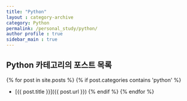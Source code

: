 ```yaml
---
title: "Python"
layout : category-archive
category: Python
permalink: /personal_study/python/
author profile : true
sidebar_main : true
---
```


## Python 카테고리의 포스트 목록

{% for post in site.posts %}
  {% if post.categories contains 'python' %}
- [{{ post.title }}]({{ post.url }})
  {% endif %}
{% endfor %}